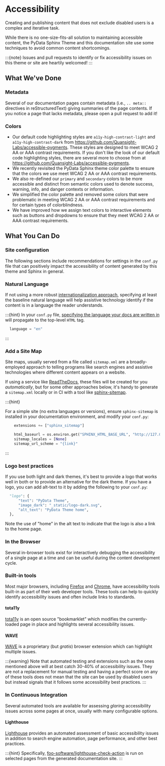 # Accessibility

Creating and publishing content that does not exclude disabled users is a complex and iterative task.

While there is no one-size-fits-all solution to maintaining accessible content,
the PyData Sphinx Theme and this documentation site use some techniques to avoid common content shortcomings.

:::{note}
Issues and pull requests to identify or fix accessibility issues on this theme or site are heartily welcomed!
:::

## What We've Done

### Metadata

Several of our documentation pages contain metadata (i.e., `.. meta::` directives
in reStructuredText) giving summaries of the page contents. If you notice a
page that lacks metadata, please open a pull request to add it!

### Colors

- Our default code highlighting styles are `a11y-high-contrast-light` and
  `a11y-high-contrast-dark` from https://github.com/Quansight-Labs/accessible-pygments.
  These styles are designed to meet WCAG 2 AA or AAA contrast requirements.
  If you don't like the look of our default code highlighting styles, there are several more
  to choose from at https://github.com/Quansight-Labs/accessible-pygments.
- We recently revisited the PyData Sphinx theme color palette to ensure that
  the colors we use meet WCAG 2 AA or AAA contrast requirements.
- We also re-defined our `primary` and `secondary` colors to be more accessible and distinct from semantic colors used
  to denote success, warning, info, and danger contexts or information.
- We simplified the color palette and removed some colors that were problematic in meeting WCAG 2 AA or AAA contrast requirements
  and for certain types of colorblindness.
- We have improved how we assign text colors to interactive elements such as buttons and dropdowns to ensure that they meet
  WCAG 2 AA or AAA contrast requirements.

## What You Can Do

### Site configuration

The following sections include recommendations for settings in the `conf.py` file that can positively impact the
accessibility of content generated by this theme and Sphinx in general.

### Natural Language

If not using a more robust [internationalization approach](https://www.sphinx-doc.org/en/master/usage/advanced/intl.html),
specifying at least the baseline natural language will help assistive technology
identify if the content is in a language the reader understands.

:::{hint}
In your `conf.py` file, [specifying the language your docs are written in](https://www.sphinx-doc.org/en/master/usage/configuration.html#confval-language) will propagate to the top-level `HTML` tag.

```python
  language = "en"
```

:::

### Add a Site Map

Site maps, usually served from a file called `sitemap.xml` are a broadly-employed
approach to telling programs like search engines and assistive technologies where
different content appears on a website.

If using a service like [ReadTheDocs](https://readthedocs.com), these files
will be created for you _automatically_, but for some other approaches below,
it's handy to generate a `sitemap.xml` locally or in CI with a tool like
[sphinx-sitemap](https://pypi.org/project/sphinx-sitemap/).

:::{hint}

For a simple site (no extra languages or versions), ensure `sphinx-sitemap`
is installed in your documentation environment, and modify your `conf.py`:

```python
    extensions += ["sphinx_sitemap"]

    html_baseurl = os.environ.get("SPHINX_HTML_BASE_URL", "http://127.0.0.1:8000/")
    sitemap_locales = [None]
    sitemap_url_scheme = "{link}"
```

:::

### Logo best practices

If you use both light and dark themes, it's best to provide a logo that works well in both or to provide an alternative for the dark theme.
If you have a logo, you can add alt-text to it by adding the following to your
`conf.py`:

```python
  "logo": {
      "text": "PyData Theme",
      "image_dark": "_static/logo-dark.svg",
      "alt_text": "PyData Theme home",
  },
```

Note the use of "home" in the alt text to indicate that the logo is also a link to the home page.

### In the Browser

Several in-browser tools exist for interactively debugging the accessibility
of a single page at a time and can be useful during the content development cycle.

### Built-in tools

Most major browsers, including [Firefox](https://developer.mozilla.org/en-US/docs/Tools/Accessibility_inspector)
and [Chrome](https://developers.google.com/web/tools/chrome-devtools/accessibility/reference),
have accessibility tools built-in as part of their web developer tools.
These tools can help to quickly identify accessibility issues and often include links to standards.

#### tota11y

[tota11y](https://khan.github.io/tota11y/#Installation) is an open source
"bookmarklet" which modifies the currently-loaded page in place and highlights
several accessibility issues.

#### WAVE

[WAVE](https://wave.webaim.org/extension/) is a proprietary (but _gratis_)
browser extension which can highlight multiple issues.

:::{warning}
Note that automated testing and extensions such as the ones mentioned above will at best catch 30-40% of accessibility issues.
They are not a replacement for manual testing and having a perfect score on any of these tools does not mean that
the site can be used by disabled users but instead signals that it follows some accessibility best practices.
:::

### In Continuous Integration

Several automated tools are available for assessing _glaring_ accessibility
issues across some pages at once, usually with many configurable options.

#### Lighthouse

[Lighthouse](https://developers.google.com/web/tools/lighthouse) provides an automated assessment of basic accessibility issues in addition to search engine
automation, page performance, and other best practices.

:::{hint}
Specifically, [foo-software/lighthouse-check-action](https://github.com/foo-software/lighthouse-check-action)
is run on selected pages from the generated documentation site.
:::
